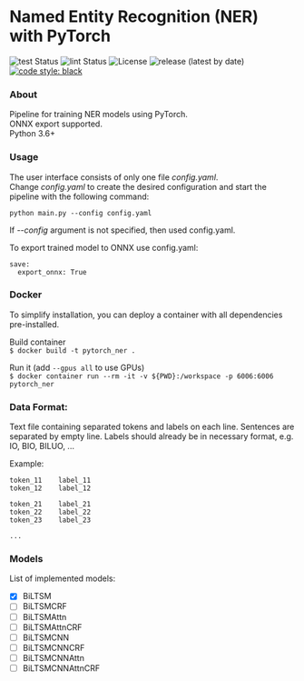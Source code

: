 # Named Entity Recognition (NER) with PyTorch

![test Status](https://github.com/dayyass/pytorch_ner/workflows/test/badge.svg)
![lint Status](https://github.com/dayyass/pytorch_ner/workflows/lint/badge.svg)
![License](https://img.shields.io/github/license/dayyass/pytorch_ner)
![release (latest by date)](https://img.shields.io/github/v/release/dayyass/pytorch_ner)
[![code style: black](https://img.shields.io/badge/code%20style-black-000000.svg)](https://github.com/psf/black)

### About
Pipeline for training NER models using PyTorch.<br/>
ONNX export supported.<br/>
Python 3.6+

### Usage
The user interface consists of only one file *config.yaml*.<br/>
Change *config.yaml* to create the desired configuration and start the pipeline with the following command:
```
python main.py --config config.yaml
```
If *--config* argument is not specified, then used config.yaml.

To export trained model to ONNX use config.yaml:
```
save:
  export_onnx: True
```

### Docker
To simplify installation, you can deploy a container with all dependencies pre-installed.

Build container<br/>
`$ docker build -t pytorch_ner .`


Run it (add `--gpus all` to use GPUs)<br/>
`$ docker container run --rm -it -v ${PWD}:/workspace -p 6006:6006 pytorch_ner`

### Data Format:
Text file containing separated tokens and labels on each line. Sentences are separated by empty line.
Labels should already be in necessary format, e.g. IO, BIO, BILUO, ...

Example:
```
token_11    label_11
token_12    label_12

token_21    label_21
token_22    label_22
token_23    label_23

...
```

### Models
List of implemented models:
- [x] BiLTSM
- [ ] BiLTSMCRF
- [ ] BiLTSMAttn
- [ ] BiLTSMAttnCRF
- [ ] BiLTSMCNN
- [ ] BiLTSMCNNCRF
- [ ] BiLTSMCNNAttn
- [ ] BiLTSMCNNAttnCRF

<!--
# TODO: add model results
-->
